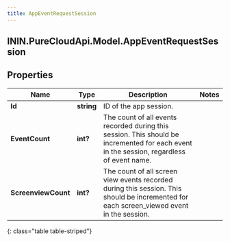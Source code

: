 ```yaml
---
title: AppEventRequestSession
---
```

## ININ.PureCloudApi.Model.AppEventRequestSession

## Properties

|Name | Type | Description | Notes|
|------------ | ------------- | ------------- | -------------|
| **Id** | **string** | ID of the app session. | |
| **EventCount** | **int?** | The count of all events recorded during this session. This should be incremented for each event in the session, regardless of event name. | |
| **ScreenviewCount** | **int?** | The count of all screen view events recorded during this session. This should be incremented for each screen_viewed event in the session. | |
{: class="table table-striped"}


